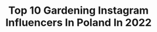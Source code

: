 ---
title: Top 10 Gardening Instagram Influencers In Poland In 2022
description: >-
  Find top gardening Instagram influencers in Poland in 2022. Most popular hashtags: #gardening #gardeninspiration #gardendesign #garden.
platform: Instagram
hits: 81
text_top: Identify the top-rated Instagram profiles on inBeat.
text_bottom: inBeat aggregates 81 Instagram influencers like this in Poland for you to work with.
profiles:
  - username: "aga_i_dom"
    fullname: >-
      
    bio: >-
      *pieczenie *gotowanie *dom *ogród *cooking *baking *home *gardening *England in my ❤️🇬🇧. Don’t copy my pics. Agnieszka, Poland📩 redmore@poczta.onet.pl
    location: "Poland"
    followers: 27739
    engagement: 276
    commentsToLikes: 0.034299
    id: ckf5oqo9j3ech0j233us8cf4p
    verified: false
    hashtags: "#cake, #mie, #yummy, #kuchnia"
  - username: "grembosiowo"
    fullname: >-
      Marlena 🙋🏼‍♀️
    bio: >-
      Udostępniam ogród do sesji zdjęciowych 📸 Okolice Szczecina🍃 marlena.grembowska@onet.pl Szczecin, Poland
    location: "Poland"
    followers: 28469
    engagement: 1055
    commentsToLikes: 0.026594
    id: ck14i6w9mdxzp0i19pq76v1ne
    verified: false
    hashtags: "#gardens, #mygarden, #homedesign, #cottagehome"
  - username: "twojediy"
    fullname: >-
      Kasia Ogórek
    bio: >-
      Jestem autorką największego i najpopularniejszego bloga DIY w Polsce twojediy.pl. #diy #diyhome #zrobtosam #zróbtosam #interior #summerhouse
    location: "Poland"
    followers: 52611
    engagement: 277
    commentsToLikes: 0.053744
    id: ck15p9hmtwrh70i195wpvs1wi
    verified: false
    hashtags: "#gardendesign, #gardening, #domoweinspiracje, #dzia"
  - username: "garden_by_marta"
    fullname: >-
      garden_by_marta
    bio: >-
      Ogrodniczka pasjonatka🌱 📩gardenbymarta@gmail.com #mójogród #zielonapasja #mygarden #greenpassion #myphotos #gardendesign
    location: "Poland"
    followers: 27933
    engagement: 533
    commentsToLikes: 0.040191
    id: ckaozu7ilneoq0i78kxedv3xd
    verified: false
    hashtags: "#havedesign, #birch, #mygardentoday, #homegarden"
  - username: "magic_moment_elisse"
    fullname: >-
      Eliza 🌸
    bio: >-
      O wszystkim co kocham i co jest bliskie mojemu sercu, o marzeniach, które się spełniają 📍4 psy 📍4 koty 📍Dom i ogród 📩 utkanezmarzen@gmail.com
    location: "Poland"
    followers: 3815
    engagement: 1667
    commentsToLikes: 0.089391
    id: ck6ttwzerd1rc0j71cv96c165
    verified: false
    hashtags: "#diy, #werandacountry, #countrystyle, #wianek"
  - username: "mk3ania"
    fullname: >-
      Ania Walczak
    bio: >-
      @mk3ania
    location: "Poland"
    followers: 30300
    engagement: 345
    commentsToLikes: 0.034658
    id: ck0tzx8rartwy0i19y9ev9e2g
    verified: false
    hashtags: "#rhododendrons, #flowerslovers, #rabata, #bratki"
  - username: "myhygge.living.blog"
    fullname: >-
      Gabinet Gin-Poł🖤INTERIOR🖤life
    bio: >-
      Work :Gabinet Gin-Poł . 🤰🏼🤰🏽🤰🏾 Hobby:Flower maniac ,Interior lover , skycatcher
    location: "Poland"
    followers: 2277
    engagement: 1193
    commentsToLikes: 0.068230
    id: ckaos2lo3pvo90i78h8quhevn
    verified: false
    hashtags: "#gardendesign, #taras, #garden, #ogr"
  - username: "martashomegarden"
    fullname: >-
      Marta Potoczek - Home&Garden
    bio: >-
      Ogrodniczka, autorka bloga Leniwa niedziela - na stories znajdziesz mnóstwo porad, jak stworzyć ogród podobny do mojego. 🌸🌺🌹Gotuję na @martapotoczek
    location: "Poland"
    followers: 11385
    engagement: 605
    commentsToLikes: 0.025299
    id: ck9wfj3ehp1fh0j78upvkq479
    verified: false
    hashtags: "#ogr, #englishgarden, #tulipsofinstagram, #inmygarden"
  - username: "bozenowelove"
    fullname: >-
      @JoannaFotografuje
    bio: >-
      🐾 Bożena 🐾 Wanda 🐾 Stefan 📷 @joannafotografuje
    location: "Poland"
    followers: 2642
    engagement: 1091
    commentsToLikes: 0.057642
    id: ck5cd5wqxilft0i11y925kw8s
    verified: false
    hashtags: "#grumpydog, #legowiskodlapsa, #littlepieceofhappiness, #iloveyouspring"
  - username: "klaudia.w00"
    fullname: >-
      Klaudia Wieczorek
    bio: >-
      "Przyszłość należy do tych, którzy wierzą w swoje marzenia" Śląsk ... Kod rabatowy "profashion15" do @sheinofficial na każde zamówienie
    location: "Poland"
    followers: 36316
    engagement: 314
    commentsToLikes: 0.046130
    id: ck5hh3dsw66d30i11g7zom3hd
    verified: false
    hashtags: "#minimalfashion, #dienstag, #wiwtoday, #summerstyles"
---